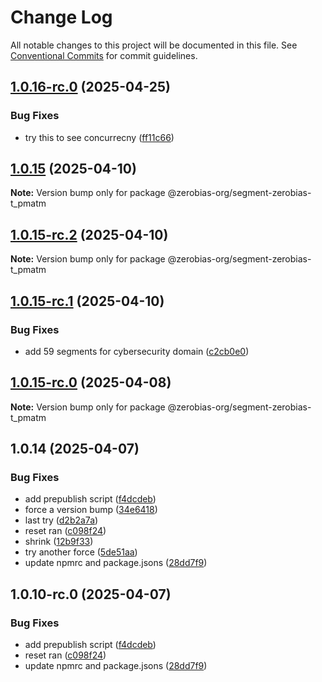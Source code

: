 # Change Log

All notable changes to this project will be documented in this file.
See [Conventional Commits](https://conventionalcommits.org) for commit guidelines.

## [1.0.16-rc.0](https://github.com/zerobias-org/segment/compare/@zerobias-org/segment-zerobias-t_pmatm@1.0.15...@zerobias-org/segment-zerobias-t_pmatm@1.0.16-rc.0) (2025-04-25)


### Bug Fixes

* try this to see concurrecny ([ff11c66](https://github.com/zerobias-org/segment/commit/ff11c66d67cb9f185098fd640d4139178d29ae22))





## [1.0.15](https://github.com/zerobias-org/segment/compare/@zerobias-org/segment-zerobias-t_pmatm@1.0.15-rc.2...@zerobias-org/segment-zerobias-t_pmatm@1.0.15) (2025-04-10)

**Note:** Version bump only for package @zerobias-org/segment-zerobias-t_pmatm





## [1.0.15-rc.2](https://github.com/zerobias-org/segment/compare/@zerobias-org/segment-zerobias-t_pmatm@1.0.15-rc.1...@zerobias-org/segment-zerobias-t_pmatm@1.0.15-rc.2) (2025-04-10)

**Note:** Version bump only for package @zerobias-org/segment-zerobias-t_pmatm





## [1.0.15-rc.1](https://github.com/zerobias-org/segment/compare/@zerobias-org/segment-zerobias-t_pmatm@1.0.15-rc.0...@zerobias-org/segment-zerobias-t_pmatm@1.0.15-rc.1) (2025-04-10)


### Bug Fixes

* add 59 segments for cybersecurity domain ([c2cb0e0](https://github.com/zerobias-org/segment/commit/c2cb0e0c1f1eabb51d7f5a6ae6db98c1516fcdbe))





## [1.0.15-rc.0](https://github.com/zerobias-org/segment/compare/@zerobias-org/segment-zerobias-t_pmatm@1.0.14...@zerobias-org/segment-zerobias-t_pmatm@1.0.15-rc.0) (2025-04-08)

**Note:** Version bump only for package @zerobias-org/segment-zerobias-t_pmatm





## 1.0.14 (2025-04-07)


### Bug Fixes

* add prepublish  script ([f4dcdeb](https://github.com/zerobias-org/segment/commit/f4dcdebd8680d01e015ebc89587a9f70d641afe4))
* force a version bump ([34e6418](https://github.com/zerobias-org/segment/commit/34e6418d078a9f5caf40c511a89dcf0bdb606dc7))
* last try ([d2b2a7a](https://github.com/zerobias-org/segment/commit/d2b2a7afeca45e2d7ca0beaa1e1bed46a09a82c4))
* reset ran ([c098f24](https://github.com/zerobias-org/segment/commit/c098f240eaf5c840d8c595e05e0ad4eee510fe71))
* shrink ([12b9f33](https://github.com/zerobias-org/segment/commit/12b9f3366b3d0b69018a20f5b5f01d86ad87753f))
* try another force ([5de51aa](https://github.com/zerobias-org/segment/commit/5de51aa6220d857f3e235e2a0c7557b40ee8e5e3))
* update npmrc and package.jsons ([28dd7f9](https://github.com/zerobias-org/segment/commit/28dd7f9ea06676c82b88aabf586f5bb6b974bf3b))





## 1.0.10-rc.0 (2025-04-07)


### Bug Fixes

* add prepublish  script ([f4dcdeb](https://github.com/zerobias-org/segment/commit/f4dcdebd8680d01e015ebc89587a9f70d641afe4))
* reset ran ([c098f24](https://github.com/zerobias-org/segment/commit/c098f240eaf5c840d8c595e05e0ad4eee510fe71))
* update npmrc and package.jsons ([28dd7f9](https://github.com/zerobias-org/segment/commit/28dd7f9ea06676c82b88aabf586f5bb6b974bf3b))
